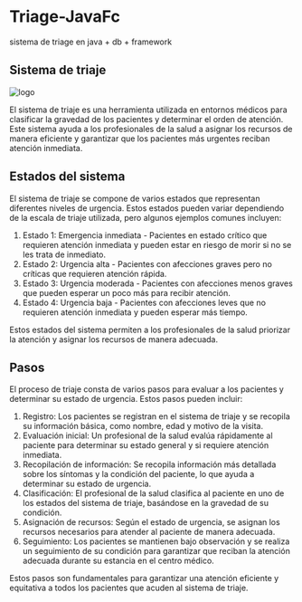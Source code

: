 # Triage-JavaFc
sistema de triage en java + db + framework
## Sistema de triaje

![logo](https://i.postimg.cc/CdT5Y8cK/db9e839e-2b20-4ecb-8f38-1707ce57c76d.png)


El sistema de triaje es una herramienta utilizada en entornos médicos para clasificar la gravedad de los pacientes y determinar el orden de atención. Este sistema ayuda a los profesionales de la salud a asignar los recursos de manera eficiente y garantizar que los pacientes más urgentes reciban atención inmediata.

## Estados del sistema

El sistema de triaje se compone de varios estados que representan diferentes niveles de urgencia. Estos estados pueden variar dependiendo de la escala de triaje utilizada, pero algunos ejemplos comunes incluyen:

1. Estado 1: Emergencia inmediata - Pacientes en estado crítico que requieren atención inmediata y pueden estar en riesgo de morir si no se les trata de inmediato.
2. Estado 2: Urgencia alta - Pacientes con afecciones graves pero no críticas que requieren atención rápida.
3. Estado 3: Urgencia moderada - Pacientes con afecciones menos graves que pueden esperar un poco más para recibir atención.
4. Estado 4: Urgencia baja - Pacientes con afecciones leves que no requieren atención inmediata y pueden esperar más tiempo.

Estos estados del sistema permiten a los profesionales de la salud priorizar la atención y asignar los recursos de manera adecuada.

## Pasos

El proceso de triaje consta de varios pasos para evaluar a los pacientes y determinar su estado de urgencia. Estos pasos pueden incluir:

1. Registro: Los pacientes se registran en el sistema de triaje y se recopila su información básica, como nombre, edad y motivo de la visita.
2. Evaluación inicial: Un profesional de la salud evalúa rápidamente al paciente para determinar su estado general y si requiere atención inmediata.
3. Recopilación de información: Se recopila información más detallada sobre los síntomas y la condición del paciente, lo que ayuda a determinar su estado de urgencia.
4. Clasificación: El profesional de la salud clasifica al paciente en uno de los estados del sistema de triaje, basándose en la gravedad de su condición.
5. Asignación de recursos: Según el estado de urgencia, se asignan los recursos necesarios para atender al paciente de manera adecuada.
6. Seguimiento: Los pacientes se mantienen bajo observación y se realiza un seguimiento de su condición para garantizar que reciban la atención adecuada durante su estancia en el centro médico.

Estos pasos son fundamentales para garantizar una atención eficiente y equitativa a todos los pacientes que acuden al sistema de triaje.
